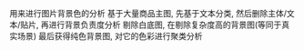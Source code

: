 用来进行图片背景色的分析
基于大量商品主图, 先基于文本分类, 然后删除主体/文本/贴片, 再进行背景负责度分析
剔除白底图, 在剔除复杂度高的背景图(等同于真实场景)
最后获得纯色背景图, 对它的色彩进行聚类分析
